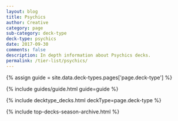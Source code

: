 ```yaml
---
layout: blog
title: Psychics
author: Creative
category: page
sub-category: deck-type
deck-type: psychics
date: 2017-09-30
comments: false
description: In depth information about Psychics decks.
permalink: /tier-list/psychics/
---
```


{% assign guide = site.data.deck-types.pages['page.deck-type'] %}

{% include guides/guide.html guide=guide %}

{% include decktype_decks.html deckType=page.deck-type %}

{% include top-decks-season-archive.html %}